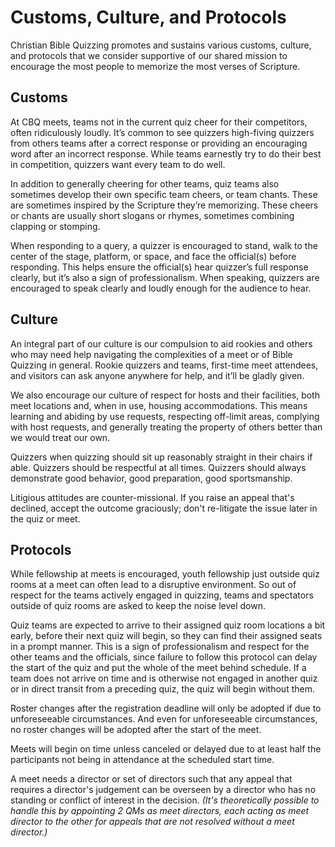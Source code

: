 # Customs, Culture, and Protocols

Christian Bible Quizzing promotes and sustains various customs, culture, and protocols that we consider supportive of our shared mission to encourage the most people to memorize the most verses of Scripture.

## Customs

At CBQ meets, teams not in the current quiz cheer for their competitors, often ridiculously loudly. It’s common to see quizzers high-fiving quizzers from others teams after a correct response or providing an encouraging word after an incorrect response. While teams earnestly try to do their best in competition, quizzers want every team to do well.

In addition to generally cheering for other teams, quiz teams also sometimes develop their own specific team cheers, or team chants. These are sometimes inspired by the Scripture they’re memorizing. These cheers or chants are usually short slogans or rhymes, sometimes combining clapping or stomping.

When responding to a query, a quizzer is encouraged to stand, walk to the center of the stage, platform, or space, and face the official(s) before responding. This helps ensure the official(s) hear quizzer’s full response clearly, but it’s also a sign of professionalism. When speaking, quizzers are encouraged to speak clearly and loudly enough for the audience to hear.

## Culture

An integral part of our culture is our compulsion to aid rookies and others who may need help navigating the complexities of a meet or of Bible Quizzing in general. Rookie quizzers and teams, first-time meet attendees, and visitors can ask anyone anywhere for help, and it’ll be gladly given.

We also encourage our culture of respect for hosts and their facilities, both meet locations and, when in use, housing accommodations. This means learning and abiding by use requests, respecting off-limit areas, complying with host requests, and generally treating the property of others better than we would treat our own.

Quizzers when quizzing should sit up reasonably straight in their chairs if able. Quizzers should be respectful at all times. Quizzers should always demonstrate good behavior, good preparation, good sportsmanship.

Litigious attitudes are counter-missional. If you raise an appeal that's declined, accept the outcome graciously; don't re-litigate the issue later in the quiz or meet.

## Protocols

While fellowship at meets is encouraged, youth fellowship just outside quiz rooms at a meet can often lead to a disruptive environment. So out of respect for the teams actively engaged in quizzing, teams and spectators outside of quiz rooms are asked to keep the noise level down.

Quiz teams are expected to arrive to their assigned quiz room locations a bit early, before their next quiz will begin, so they can find their assigned seats in a prompt manner. This is a sign of professionalism and respect for the other teams and the officials, since failure to follow this protocol can delay the start of the quiz and put the whole of the meet behind schedule. If a team does not arrive on time and is otherwise not engaged in another quiz or in direct transit from a preceding quiz, the quiz will begin without them.

Roster changes after the registration deadline will only be adopted if due to unforeseeable circumstances. And even for unforeseeable circumstances, no roster changes will be adopted after the start of the meet.

Meets will begin on time unless canceled or delayed due to at least half the participants not being in attendance at the scheduled start time.

A meet needs a director or set of directors such that any appeal that requires a director's judgement can be overseen by a director who has no standing or conflict of interest in the decision. _(It's theoretically possible to handle this by appointing 2 QMs as meet directors, each acting as meet director to the other for appeals that are not resolved without a meet director.)_
